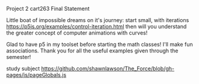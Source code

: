 Project 2
cart263
Final Statement

Little boat of impossible dreams on it's journey:
start small, with iterations
https://p5js.org/examples/control-iteration.html
then will you understand the greater concept of computer animations with curves!

Glad to have p5 in my toolset before starting the math classes! I'll make fun associations. Thank you for all the useful examples given through the semester!

study subject
https://github.com/shawnlawson/The_Force/blob/gh-pages/js/pageGlobals.js
